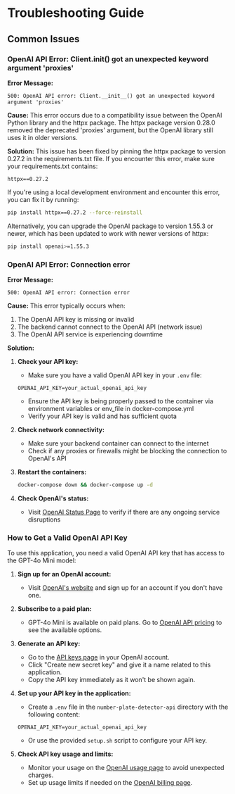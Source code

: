 # Troubleshooting Guide

## Common Issues

### OpenAI API Error: Client.__init__() got an unexpected keyword argument 'proxies'

**Error Message:**
```
500: OpenAI API error: Client.__init__() got an unexpected keyword argument 'proxies'
```

**Cause:**
This error occurs due to a compatibility issue between the OpenAI Python library and the httpx package. The httpx package version 0.28.0 removed the deprecated 'proxies' argument, but the OpenAI library still uses it in older versions.

**Solution:**
This issue has been fixed by pinning the httpx package to version 0.27.2 in the requirements.txt file. If you encounter this error, make sure your requirements.txt contains:

```
httpx==0.27.2
```

If you're using a local development environment and encounter this error, you can fix it by running:

```bash
pip install httpx==0.27.2 --force-reinstall
```

Alternatively, you can upgrade the OpenAI package to version 1.55.3 or newer, which has been updated to work with newer versions of httpx:

```bash
pip install openai>=1.55.3
```

### OpenAI API Error: Connection error

**Error Message:**
```
500: OpenAI API error: Connection error
```

**Cause:**
This error typically occurs when:
1. The OpenAI API key is missing or invalid
2. The backend cannot connect to the OpenAI API (network issue)
3. The OpenAI API service is experiencing downtime

**Solution:**
1. **Check your API key:**
   - Make sure you have a valid OpenAI API key in your `.env` file:
   ```
   OPENAI_API_KEY=your_actual_openai_api_key
   ```
   - Ensure the API key is being properly passed to the container via environment variables or env_file in docker-compose.yml
   - Verify your API key is valid and has sufficient quota

2. **Check network connectivity:**
   - Make sure your backend container can connect to the internet
   - Check if any proxies or firewalls might be blocking the connection to OpenAI's API

3. **Restart the containers:**
   ```bash
   docker-compose down && docker-compose up -d
   ```

4. **Check OpenAI's status:**
   - Visit [OpenAI Status Page](https://status.openai.com/) to verify if there are any ongoing service disruptions

### How to Get a Valid OpenAI API Key

To use this application, you need a valid OpenAI API key that has access to the GPT-4o Mini model:

1. **Sign up for an OpenAI account:**
   - Visit [OpenAI's website](https://openai.com) and sign up for an account if you don't have one.

2. **Subscribe to a paid plan:**
   - GPT-4o Mini is available on paid plans. Go to [OpenAI API pricing](https://openai.com/pricing) to see the available options.

3. **Generate an API key:**
   - Go to the [API keys page](https://platform.openai.com/api-keys) in your OpenAI account.
   - Click "Create new secret key" and give it a name related to this application.
   - Copy the API key immediately as it won't be shown again.

4. **Set up your API key in the application:**
   - Create a `.env` file in the `number-plate-detector-api` directory with the following content:
   ```
   OPENAI_API_KEY=your_actual_openai_api_key
   ```
   - Or use the provided `setup.sh` script to configure your API key.

5. **Check API key usage and limits:**
   - Monitor your usage on the [OpenAI usage page](https://platform.openai.com/usage) to avoid unexpected charges.
   - Set up usage limits if needed on the [OpenAI billing page](https://platform.openai.com/account/billing/limits). 